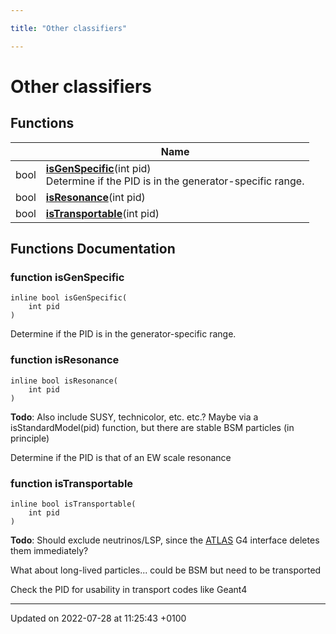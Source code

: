 ```yaml
---

title: "Other classifiers"

---
```


# Other classifiers



## Functions

|                | Name           |
| -------------- | -------------- |
| bool | **[isGenSpecific](http://example.org/modules/group__mcutils__other/#function-isgenspecific)**(int pid)<br>Determine if the PID is in the generator-specific range.  |
| bool | **[isResonance](http://example.org/modules/group__mcutils__other/#function-isresonance)**(int pid) |
| bool | **[isTransportable](http://example.org/modules/group__mcutils__other/#function-istransportable)**(int pid) |


## Functions Documentation

### function isGenSpecific

```
inline bool isGenSpecific(
    int pid
)
```

Determine if the PID is in the generator-specific range. 

### function isResonance

```
inline bool isResonance(
    int pid
)
```


**Todo**: Also include SUSY, technicolor, etc. etc.? Maybe via a isStandardModel(pid) function, but there are stable BSM particles (in principle) 

Determine if the PID is that of an EW scale resonance


### function isTransportable

```
inline bool isTransportable(
    int pid
)
```


**Todo**: Should exclude neutrinos/LSP, since the <a href="http://example.org/namespaces/namespacerivet_1_1atlas/">ATLAS</a> G4 interface deletes them immediately? 

What about long-lived particles... could be BSM but need to be transported 

Check the PID for usability in transport codes like Geant4






-------------------------------

Updated on 2022-07-28 at 11:25:43 +0100